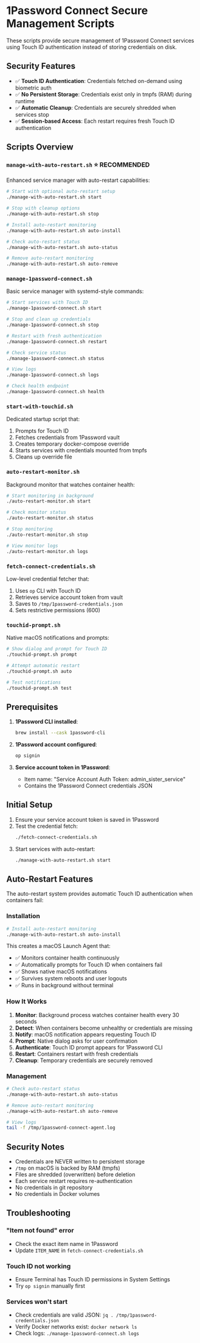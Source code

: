 # 1Password Connect Secure Management Scripts

These scripts provide secure management of 1Password Connect services using Touch ID authentication instead of storing credentials on disk.

## Security Features

- ✅ **Touch ID Authentication**: Credentials fetched on-demand using biometric auth
- ✅ **No Persistent Storage**: Credentials exist only in tmpfs (RAM) during runtime
- ✅ **Automatic Cleanup**: Credentials are securely shredded when services stop
- ✅ **Session-based Access**: Each restart requires fresh Touch ID authentication

## Scripts Overview

### `manage-with-auto-restart.sh` ⭐ **RECOMMENDED**
Enhanced service manager with auto-restart capabilities:
```bash
# Start with optional auto-restart setup
./manage-with-auto-restart.sh start

# Stop with cleanup options
./manage-with-auto-restart.sh stop

# Install auto-restart monitoring
./manage-with-auto-restart.sh auto-install

# Check auto-restart status
./manage-with-auto-restart.sh auto-status

# Remove auto-restart monitoring
./manage-with-auto-restart.sh auto-remove
```

### `manage-1password-connect.sh`
Basic service manager with systemd-style commands:
```bash
# Start services with Touch ID
./manage-1password-connect.sh start

# Stop and clean up credentials
./manage-1password-connect.sh stop

# Restart with fresh authentication
./manage-1password-connect.sh restart

# Check service status
./manage-1password-connect.sh status

# View logs
./manage-1password-connect.sh logs

# Check health endpoint
./manage-1password-connect.sh health
```

### `start-with-touchid.sh`
Dedicated startup script that:
1. Prompts for Touch ID
2. Fetches credentials from 1Password vault
3. Creates temporary docker-compose override
4. Starts services with credentials mounted from tmpfs
5. Cleans up override file

### `auto-restart-monitor.sh`
Background monitor that watches container health:
```bash
# Start monitoring in background
./auto-restart-monitor.sh start

# Check monitor status
./auto-restart-monitor.sh status

# Stop monitoring
./auto-restart-monitor.sh stop

# View monitor logs
./auto-restart-monitor.sh logs
```

### `fetch-connect-credentials.sh`
Low-level credential fetcher that:
1. Uses `op` CLI with Touch ID
2. Retrieves service account token from vault
3. Saves to `/tmp/1password-credentials.json`
4. Sets restrictive permissions (600)

### `touchid-prompt.sh`
Native macOS notifications and prompts:
```bash
# Show dialog and prompt for Touch ID
./touchid-prompt.sh prompt

# Attempt automatic restart
./touchid-prompt.sh auto

# Test notifications
./touchid-prompt.sh test
```

## Prerequisites

1. **1Password CLI installed**:
   ```bash
   brew install --cask 1password-cli
   ```

2. **1Password account configured**:
   ```bash
   op signin
   ```

3. **Service account token in 1Password**:
   - Item name: "Service Account Auth Token: admin_sister_service"
   - Contains the 1Password Connect credentials JSON

## Initial Setup

1. Ensure your service account token is saved in 1Password
2. Test the credential fetch:
   ```bash
   ./fetch-connect-credentials.sh
   ```
3. Start services with auto-restart:
   ```bash
   ./manage-with-auto-restart.sh start
   ```

## Auto-Restart Features

The auto-restart system provides automatic Touch ID authentication when containers fail:

### Installation
```bash
# Install auto-restart monitoring
./manage-with-auto-restart.sh auto-install
```

This creates a macOS Launch Agent that:
- ✅ Monitors container health continuously
- ✅ Automatically prompts for Touch ID when containers fail
- ✅ Shows native macOS notifications
- ✅ Survives system reboots and user logouts
- ✅ Runs in background without terminal

### How It Works
1. **Monitor**: Background process watches container health every 30 seconds
2. **Detect**: When containers become unhealthy or credentials are missing
3. **Notify**: macOS notification appears requesting Touch ID
4. **Prompt**: Native dialog asks for user confirmation
5. **Authenticate**: Touch ID prompt appears for 1Password CLI
6. **Restart**: Containers restart with fresh credentials
7. **Cleanup**: Temporary credentials are securely removed

### Management
```bash
# Check auto-restart status
./manage-with-auto-restart.sh auto-status

# Remove auto-restart monitoring
./manage-with-auto-restart.sh auto-remove

# View logs
tail -f /tmp/1password-connect-agent.log
```

## Security Notes

- Credentials are NEVER written to persistent storage
- `/tmp` on macOS is backed by RAM (tmpfs)
- Files are shredded (overwritten) before deletion
- Each service restart requires re-authentication
- No credentials in git repository
- No credentials in Docker volumes

## Troubleshooting

### "Item not found" error
- Check the exact item name in 1Password
- Update `ITEM_NAME` in `fetch-connect-credentials.sh`

### Touch ID not working
- Ensure Terminal has Touch ID permissions in System Settings
- Try `op signin` manually first

### Services won't start
- Check credentials are valid JSON: `jq . /tmp/1password-credentials.json`
- Verify Docker networks exist: `docker network ls`
- Check logs: `./manage-1password-connect.sh logs`